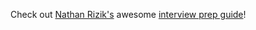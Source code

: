 Check out [Nathan Rizik's](https://github.com/nateriz) awesome [interview prep guide](https://github.com/mmore500/rizik-interview-prep-2019)!
